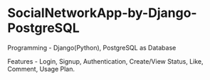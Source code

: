# SocialNetworkApp-by-Django-PostgreSQL

Programming - Django(Python), PostgreSQL as Database

Features - Login, Signup, Authentication, Create/View Status, Like, Comment, Usage Plan.
